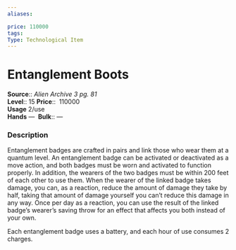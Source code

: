 ```yaml
---
aliases: 

price: 110000
tags: 
Type: Technological Item
---
```


# Entanglement Boots

**Source**:: _Alien Archive 3 pg. 81_  
**Level**:: 15
**Price**::  110000  
**Usage** 2/use  
**Hands** — 
**Bulk**:: —

### Description

Entanglement badges are crafted in pairs and link those who wear them at a quantum level. An entanglement badge can be activated or deactivated as a move action, and both badges must be worn and activated to function properly. In addition, the wearers of the two badges must be within 200 feet of each other to use them. When the wearer of the linked badge takes damage, you can, as a reaction, reduce the amount of damage they take by half, taking that amount of damage yourself you can’t reduce this damage in any way. Once per day as a reaction, you can use the result of the linked badge’s wearer’s saving throw for an effect that affects you both instead of your own.  
  
Each entanglement badge uses a battery, and each hour of use consumes 2 charges.

